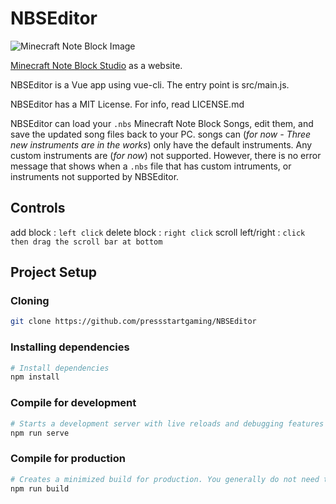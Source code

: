 # NBSEditor

 ![Minecraft Note Block Image](https://gamepedia.cursecdn.com/minecraft_gamepedia/9/9b/Note_Block.png)



[Minecraft Note Block Studio](https://www.stuffbydavid.com/mcnbs) as a website.

NBSEditor is a Vue app using vue-cli. The entry point is src/main.js.

NBSEditor has a MIT License. For info, read LICENSE.md

NBSEditor can load your ``` .nbs ``` Minecraft Note Block Songs, edit them, and save the updated song files back to your PC. songs can (*for now - Three new instruments are in the works*) only have the default instruments. Any custom instruments are (*for now*) not supported. However, there is no error message that shows when a ``` .nbs ``` file that has custom intruments, or instruments not supported by NBSEditor.

## Controls
 
 add block : ``` left click ```
 delete block : ``` right click ```
 scroll left/right : ``` click then drag the scroll bar at bottom ```
## Project Setup

### Cloning

```bash
git clone https://github.com/pressstartgaming/NBSEditor
```

### Installing dependencies

```bash
# Install dependencies
npm install
```

### Compile for development

```bash
# Starts a development server with live reloads and debugging features enabled.
npm run serve
```

### Compile for production

```bash
# Creates a minimized build for production. You generally do not need to do this -- the source is automatically compiled and deployed when a commit is made to master.
npm run build
```
